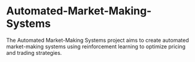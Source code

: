 # Automated-Market-Making-Systems
The Automated Market-Making Systems project aims to create automated market-making systems using reinforcement learning to optimize pricing and trading strategies.
